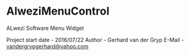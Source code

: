 # AlweziMenuControl
ALwezi Software Menu Widget

Project start date - 2016/07/22
Author             - Gerhard van der Gryp
E-Mail             - vandergrypgerhard@yahoo.com
